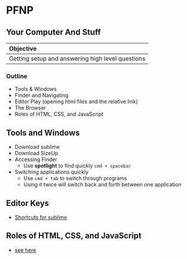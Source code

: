 # PFNP
## Your Computer And Stuff

| Objective |
| :----- |
| Getting setup and answering high level questions |

### Outline

* Tools & Windows
* Finder and Navigating 
* Editor Play
  (opening html files and the relative link)
* The Browser
* Roles of HTML, CSS, and JavaScript


## Tools and Windows

* Download sublime
* Download SizeUp
* Accessing Finder 
  * Use **spotlight** to find quickly `cmd + spacebar`
* Switching applications quickly
  * Use `cmd + tab` to switch through programs
  * Using it twice will switch back and forth between one application


## Editor Keys

* [Shortcuts for sublime](http://sublime-text-unofficial-documentation.readthedocs.org/en/latest/reference/keyboard_shortcuts_osx.html)

## Roles of HTML, CSS, and JavaScript

* [see here](http://delmerga.github.io/intro_js_talk/#/examples/analogies)